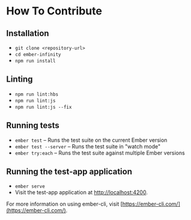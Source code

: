 # How To Contribute

## Installation

- `git clone <repository-url>`
- `cd ember-infinity`
- `npm run install`

## Linting

- `npm run lint:hbs`
- `npm run lint:js`
- `npm run lint:js --fix`

## Running tests

- `ember test` – Runs the test suite on the current Ember version
- `ember test --server` – Runs the test suite in "watch mode"
- `ember try:each` – Runs the test suite against multiple Ember versions

## Running the test-app application

- `ember serve`
- Visit the test-app application at [http://localhost:4200](http://localhost:4200).

For more information on using ember-cli, visit [https://ember-cli.com/](https://ember-cli.com/).
